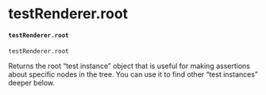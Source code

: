 # testRenderer.root

#### `testRenderer.root` <a href="#testrendererroot" id="testrendererroot"></a>

```
testRenderer.root
```

Returns the root “test instance” object that is useful for making assertions about specific nodes in the tree. You can use it to find other “test instances” deeper below.
